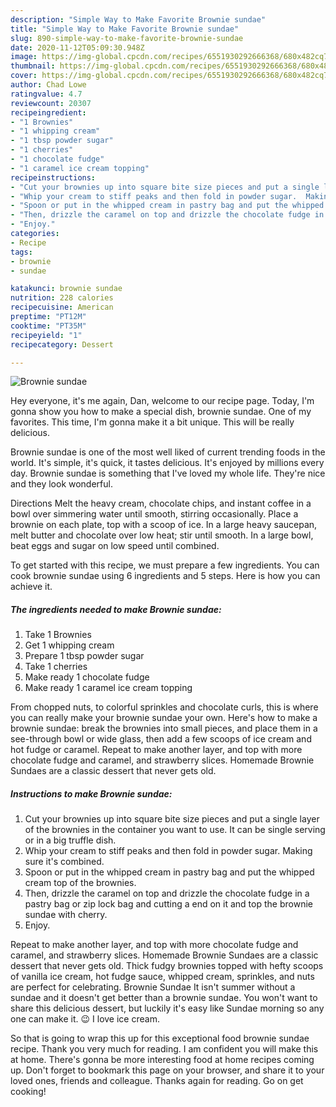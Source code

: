 ```yaml
---
description: "Simple Way to Make Favorite Brownie sundae"
title: "Simple Way to Make Favorite Brownie sundae"
slug: 890-simple-way-to-make-favorite-brownie-sundae
date: 2020-11-12T05:09:30.948Z
image: https://img-global.cpcdn.com/recipes/6551930292666368/680x482cq70/brownie-sundae-recipe-main-photo.jpg
thumbnail: https://img-global.cpcdn.com/recipes/6551930292666368/680x482cq70/brownie-sundae-recipe-main-photo.jpg
cover: https://img-global.cpcdn.com/recipes/6551930292666368/680x482cq70/brownie-sundae-recipe-main-photo.jpg
author: Chad Lowe
ratingvalue: 4.7
reviewcount: 20307
recipeingredient:
- "1 Brownies"
- "1 whipping cream"
- "1 tbsp powder sugar"
- "1 cherries"
- "1 chocolate fudge"
- "1 caramel ice cream topping"
recipeinstructions:
- "Cut your brownies up into square bite size pieces and put a single layer of the brownies in the container you want to use. It can be single serving or in a big truffle dish."
- "Whip your cream to stiff peaks and then fold in powder sugar.  Making sure it&#39;s combined."
- "Spoon or put in the whipped cream in pastry bag and put the whipped cream top of the brownies."
- "Then, drizzle the caramel on top and drizzle the chocolate fudge in a pastry bag or zip lock bag and cutting a end on it and top the brownie sundae with  cherry."
- "Enjoy."
categories:
- Recipe
tags:
- brownie
- sundae

katakunci: brownie sundae 
nutrition: 228 calories
recipecuisine: American
preptime: "PT12M"
cooktime: "PT35M"
recipeyield: "1"
recipecategory: Dessert

---
```



![Brownie sundae](https://img-global.cpcdn.com/recipes/6551930292666368/680x482cq70/brownie-sundae-recipe-main-photo.jpg)

Hey everyone, it's me again, Dan, welcome to our recipe page. Today, I'm gonna show you how to make a special dish, brownie sundae. One of my favorites. This time, I'm gonna make it a bit unique. This will be really delicious.

Brownie sundae is one of the most well liked of current trending foods in the world. It's simple, it's quick, it tastes delicious. It's enjoyed by millions every day. Brownie sundae is something that I've loved my whole life. They're nice and they look wonderful.

Directions Melt the heavy cream, chocolate chips, and instant coffee in a bowl over simmering water until smooth, stirring occasionally. Place a brownie on each plate, top with a scoop of ice. In a large heavy saucepan, melt butter and chocolate over low heat; stir until smooth. In a large bowl, beat eggs and sugar on low speed until combined.


To get started with this recipe, we must prepare a few ingredients. You can cook brownie sundae using 6 ingredients and 5 steps. Here is how you can achieve it.

<!--inarticleads1-->

##### The ingredients needed to make Brownie sundae:

1. Take 1 Brownies
1. Get 1 whipping cream
1. Prepare 1 tbsp powder sugar
1. Take 1 cherries
1. Make ready 1 chocolate fudge
1. Make ready 1 caramel ice cream topping


From chopped nuts, to colorful sprinkles and chocolate curls, this is where you can really make your brownie sundae your own. Here&#39;s how to make a brownie sundae: break the brownies into small pieces, and place them in a see-through bowl or wide glass, then add a few scoops of ice cream and hot fudge or caramel. Repeat to make another layer, and top with more chocolate fudge and caramel, and strawberry slices. Homemade Brownie Sundaes are a classic dessert that never gets old. 

<!--inarticleads2-->

##### Instructions to make Brownie sundae:

1. Cut your brownies up into square bite size pieces and put a single layer of the brownies in the container you want to use. It can be single serving or in a big truffle dish.
1. Whip your cream to stiff peaks and then fold in powder sugar.  Making sure it&#39;s combined.
1. Spoon or put in the whipped cream in pastry bag and put the whipped cream top of the brownies.
1. Then, drizzle the caramel on top and drizzle the chocolate fudge in a pastry bag or zip lock bag and cutting a end on it and top the brownie sundae with  cherry.
1. Enjoy.


Repeat to make another layer, and top with more chocolate fudge and caramel, and strawberry slices. Homemade Brownie Sundaes are a classic dessert that never gets old. Thick fudgy brownies topped with hefty scoops of vanilla ice cream, hot fudge sauce, whipped cream, sprinkles, and nuts are perfect for celebrating. Brownie Sundae It isn&#39;t summer without a sundae and it doesn&#39;t get better than a brownie sundae. You won&#39;t want to share this delicious dessert, but luckily it&#39;s easy like Sundae morning so any one can make it. 😉 I love ice cream. 

So that is going to wrap this up for this exceptional food brownie sundae recipe. Thank you very much for reading. I am confident you will make this at home. There's gonna be more interesting food at home recipes coming up. Don't forget to bookmark this page on your browser, and share it to your loved ones, friends and colleague. Thanks again for reading. Go on get cooking!

